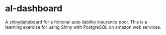 # al-dashboard

A [shinydahsboard](http://rstudio.github.io/shinydashboard/) for a fictional auto liability insurance pool.  This is a learning exercise for using Shiny with PostgreSQL on amazon web services.
